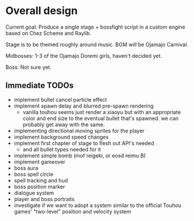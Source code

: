 # Overall design
Current goal: Produce a single stage + bossfight script in a custom engine based on Chez
Scheme and Raylib.

Stage is to be themed roughly around music. BGM will be Ojamajo Carnival.

Midbosses: 1-3 of the Ojamajo Doremi girls, haven't decided yet.

Boss: Not sure yet.

## Immediate TODOs
* implement bullet cancel particle effect
* implement spawn delay and blurred pre-spawn rendering
  * vanilla touhou seems just render a xiaoyu but with an appropriate color and end size
	to the eventual bullet that's spawned. we can probably get away with the same.
* implementing directional moving sprites for the player
* implement background speed changes
* implement first chapter of stage to flesh out API's needed
  * and all bullet types needed for it
* implement simple bomb (mof reigeki, or eosd reimu B)
* implement gameover
* boss aura
* boss spell circle
* spell tracking and hud
* boss position marker
* dialogue system
* player and boss portraits
* investigate if we want to adopt a system similar to the official Touhou games'
  "two-level" position and velocity system
